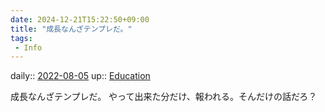 ```yaml
---
date: 2024-12-21T15:22:50+09:00
title: "成長なんざテンプレだ。"
tags:
 - Info
---
```


daily:: [2022-08-05](../Daily_Note/2022-08-05.md)
up:: [Education](../Bar/Novel/Topics/Education.md)

成長なんざテンプレだ。
やって出来た分だけ、報われる。そんだけの話だろ？